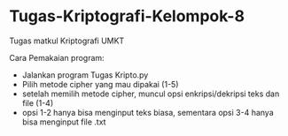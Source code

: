 # Tugas-Kriptografi-Kelompok-8
Tugas matkul Kriptografi UMKT

Cara Pemakaian program:
- Jalankan program Tugas Kripto.py
- Pilih metode cipher yang mau dipakai (1-5)
- setelah memilih metode cipher, muncul opsi enkripsi/dekripsi teks dan file (1-4)
- opsi 1-2 hanya bisa menginput teks biasa, sementara opsi 3-4 hanya bisa menginput file .txt
